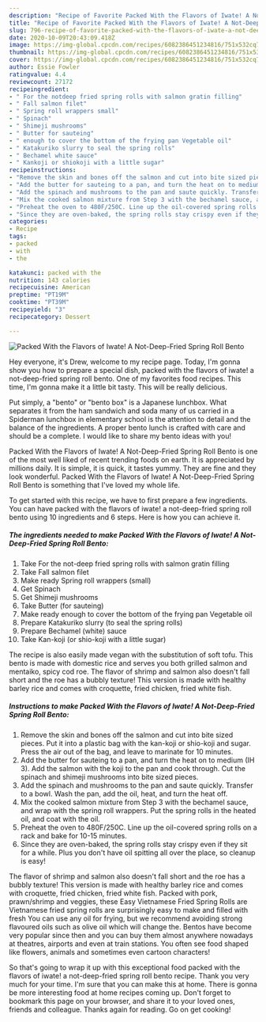 ```yaml
---
description: "Recipe of Favorite Packed With the Flavors of Iwate! A Not-Deep-Fried Spring Roll Bento"
title: "Recipe of Favorite Packed With the Flavors of Iwate! A Not-Deep-Fried Spring Roll Bento"
slug: 796-recipe-of-favorite-packed-with-the-flavors-of-iwate-a-not-deep-fried-spring-roll-bento
date: 2020-10-09T20:43:09.418Z
image: https://img-global.cpcdn.com/recipes/6082386451234816/751x532cq70/packed-with-the-flavors-of-iwate-a-not-deep-fried-spring-roll-bento-recipe-main-photo.jpg
thumbnail: https://img-global.cpcdn.com/recipes/6082386451234816/751x532cq70/packed-with-the-flavors-of-iwate-a-not-deep-fried-spring-roll-bento-recipe-main-photo.jpg
cover: https://img-global.cpcdn.com/recipes/6082386451234816/751x532cq70/packed-with-the-flavors-of-iwate-a-not-deep-fried-spring-roll-bento-recipe-main-photo.jpg
author: Essie Fowler
ratingvalue: 4.4
reviewcount: 27172
recipeingredient:
- " For the notdeep fried spring rolls with salmon gratin filling"
- " Fall salmon filet"
- " Spring roll wrappers small"
- " Spinach"
- " Shimeji mushrooms"
- " Butter for sauteing"
- " enough to cover the bottom of the frying pan Vegetable oil"
- " Katakuriko slurry to seal the spring rolls"
- " Bechamel white sauce"
- " Kankoji or shiokoji with a little sugar"
recipeinstructions:
- "Remove the skin and bones off the salmon and cut into bite sized pieces. Put it into a plastic bag with the kan-koji or shio-koji and sugar. Press the air out of the bag, and leave to marinate for 10 minutes."
- "Add the butter for sauteing to a pan, and turn the heat on to medium (IH 3). Add the salmon with the koji to the pan and cook through. Cut the spinach and shimeji mushrooms into bite sized pieces."
- "Add the spinach and mushrooms to the pan and saute quickly. Transfer to a bowl. Wash the pan, add the oil, heat, and turn the heat off."
- "Mix the cooked salmon mixture from Step 3 with the bechamel sauce, and wrap with the spring roll wrappers. Put the spring rolls in the heated oil, and coat with the oil."
- "Preheat the oven to 480F/250C. Line up the oil-covered spring rolls on a rack and bake for 10-15 minutes."
- "Since they are oven-baked, the spring rolls stay crispy even if they sit for a while. Plus you don&#39;t have oil spitting all over the place, so cleanup is easy!"
categories:
- Recipe
tags:
- packed
- with
- the

katakunci: packed with the 
nutrition: 143 calories
recipecuisine: American
preptime: "PT19M"
cooktime: "PT39M"
recipeyield: "3"
recipecategory: Dessert

---
```



![Packed With the Flavors of Iwate! A Not-Deep-Fried Spring Roll Bento](https://img-global.cpcdn.com/recipes/6082386451234816/751x532cq70/packed-with-the-flavors-of-iwate-a-not-deep-fried-spring-roll-bento-recipe-main-photo.jpg)

Hey everyone, it's Drew, welcome to my recipe page. Today, I'm gonna show you how to prepare a special dish, packed with the flavors of iwate! a not-deep-fried spring roll bento. One of my favorites food recipes. This time, I'm gonna make it a little bit tasty. This will be really delicious.

Put simply, a &#34;bento&#34; or &#34;bento box&#34; is a Japanese lunchbox. What separates it from the ham sandwich and soda many of us carried in a Spiderman lunchbox in elementary school is the attention to detail and the balance of the ingredients. A proper bento lunch is crafted with care and should be a complete. I would like to share my bento ideas with you!

Packed With the Flavors of Iwate! A Not-Deep-Fried Spring Roll Bento is one of the most well liked of recent trending foods on earth. It is appreciated by millions daily. It is simple, it is quick, it tastes yummy. They are fine and they look wonderful. Packed With the Flavors of Iwate! A Not-Deep-Fried Spring Roll Bento is something that I've loved my whole life.


To get started with this recipe, we have to first prepare a few ingredients. You can have packed with the flavors of iwate! a not-deep-fried spring roll bento using 10 ingredients and 6 steps. Here is how you can achieve it.

<!--inarticleads1-->

##### The ingredients needed to make Packed With the Flavors of Iwate! A Not-Deep-Fried Spring Roll Bento:

1. Take  For the not-deep fried spring rolls with salmon gratin filling
1. Take  Fall salmon filet
1. Make ready  Spring roll wrappers (small)
1. Get  Spinach
1. Get  Shimeji mushrooms
1. Take  Butter (for sauteing)
1. Make ready  enough to cover the bottom of the frying pan Vegetable oil
1. Prepare  Katakuriko slurry (to seal the spring rolls)
1. Prepare  Bechamel (white) sauce
1. Take  Kan-koji (or shio-koji with a little sugar)


The recipe is also easily made vegan with the substitution of soft tofu. This bento is made with domestic rice and serves you both grilled salmon and mentaiko, spicy cod roe. The flavor of shrimp and salmon also doesn&#39;t fall short and the roe has a bubbly texture! This version is made with healthy barley rice and comes with croquette, fried chicken, fried white fish. 

<!--inarticleads2-->

##### Instructions to make Packed With the Flavors of Iwate! A Not-Deep-Fried Spring Roll Bento:

1. Remove the skin and bones off the salmon and cut into bite sized pieces. Put it into a plastic bag with the kan-koji or shio-koji and sugar. Press the air out of the bag, and leave to marinate for 10 minutes.
1. Add the butter for sauteing to a pan, and turn the heat on to medium (IH 3). Add the salmon with the koji to the pan and cook through. Cut the spinach and shimeji mushrooms into bite sized pieces.
1. Add the spinach and mushrooms to the pan and saute quickly. Transfer to a bowl. Wash the pan, add the oil, heat, and turn the heat off.
1. Mix the cooked salmon mixture from Step 3 with the bechamel sauce, and wrap with the spring roll wrappers. Put the spring rolls in the heated oil, and coat with the oil.
1. Preheat the oven to 480F/250C. Line up the oil-covered spring rolls on a rack and bake for 10-15 minutes.
1. Since they are oven-baked, the spring rolls stay crispy even if they sit for a while. Plus you don&#39;t have oil spitting all over the place, so cleanup is easy!


The flavor of shrimp and salmon also doesn&#39;t fall short and the roe has a bubbly texture! This version is made with healthy barley rice and comes with croquette, fried chicken, fried white fish. Packed with pork, prawn/shrimp and veggies, these Easy Vietnamese Fried Spring Rolls are Vietnamese fried spring rolls are surprisingly easy to make and filled with fresh You can use any oil for frying, but we recommend avoiding strong flavoured oils such as olive oil which will change the. Bentos have become very popular since then and you can buy them almost anywhere nowadays at theatres, airports and even at train stations. You often see food shaped like flowers, animals and sometimes even cartoon characters! 

So that's going to wrap it up with this exceptional food packed with the flavors of iwate! a not-deep-fried spring roll bento recipe. Thank you very much for your time. I'm sure that you can make this at home. There is gonna be more interesting food at home recipes coming up. Don't forget to bookmark this page on your browser, and share it to your loved ones, friends and colleague. Thanks again for reading. Go on get cooking!
